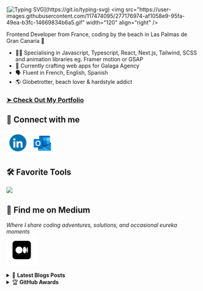 [![Typing SVG](https://readme-typing-svg.herokuapp.com?font=Orbitron&size=50&pause=800&random=false&width=835&height=75&lines=Hi+there!+I'm+Thomas%2C;Welcome+to+my+GitHub+profile!)](https://git.io/typing-svg)
<img src="https://user-images.githubusercontent.com/117474095/277176974-af1058e9-95fa-49ea-b3fc-14669834b6a5.gif" width="120" align="right" />

Frontend Developer from France, coding by the beach in Las Palmas de Gran Canaria 🌴
- 👨‍💻 Specialising in Javascript, Typescript, React, Next.js, Tailwind, SCSS and animation libraries eg. Framer motion or GSAP
- 💼 Currently crafting web apps for Galaga Agency
- 🗣️ Fluent in French, English, Spanish
- 🌎 Globetrotter, beach lover & hardstyle addict

### [➤ Check Out My Portfolio](https://portfolio2-0-thomasaugots-projects.vercel.app/)

## 👋 Connect with me

<a href="https://www.linkedin.com/in/thomas-augot" target="_blank"><img src="./372102050_LINKEDIN_ICON_TRANSPARENT_1080.gif" width="60" /></a>
<a href="mailto:thomas.augot@hotmail.fr"><img src="./outlooklogo.gif" width="60" /></a>

</p>

## 🛠 Favorite Tools
  <a href="https://skillicons.dev">
    <img src="https://skillicons.dev/icons?i=js,ts,react,next,redux,tailwind,sass,nodejs,gsap" />
  </a>

## 📝 Find me on Medium
_Where I share coding adventures, solutions, and occasional eureka moments_ <br/>
<a href="https://medium.com/@thomasaugot" target="_blank"><img src="./Medium.gif" width="80" /></a>

<details>
    <summary>&#128240 <b>Latest Blogs Posts</b></summary><br/>

- [Why You Should Rethink PWAs and Consider WebViews for Cross-Platform Apps](https://medium.com/@thomasaugot/why-you-should-rethink-pwas-and-consider-webviews-for-cross-platform-apps-6c1a4a39d6ce)
- [AWS for Beginners: Exploring Cloud Services](https://medium.com/@thomasaugot/aws-for-beginners-exploring-cloud-services-b488442c5d93)
- [How to Start Scroll at Bottom in React](https://medium.com/@thomasaugot/how-to-start-scroll-at-bottom-in-react-901ba21cd720)
- & more at https://medium.com/@thomasaugot

</details>
<details>
    <summary>&#127942 <b>GitHub Awards</b></summary><br/>

![Github Trophy](https://github-profile-trophy.vercel.app/?username=thomasaugot)

</details>
